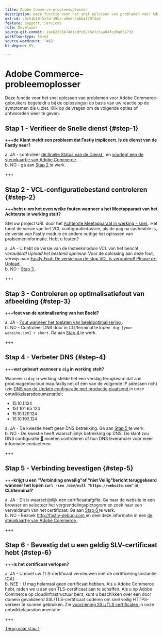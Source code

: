 ```yaml
---
title: Adobe Commerce-probleemoplosser
description: Deze functie voor het snel oplossen van problemen voor Adobe Commerce-gebruikers begeleidt u bij de oplossingen op basis van uw reactie op de symptomen die u ziet. Klik op de vragen om de volgende opties of antwoorden weer te geven.
exl-id: c5c51b89-5a7d-49ba-a0ee-7abbaf78fdad
feature: Support, Services
role: Developer
source-git-commit: 2aeb2355b74d1cdfc62b5e7c5aa04fcd0a654733
workflow-type: tm+mt
source-wordcount: '462'
ht-degree: 0%

---
```


# Adobe Commerce-probleemoplosser

Deze functie voor het snel oplossen van problemen voor Adobe Commerce-gebruikers begeleidt u bij de oplossingen op basis van uw reactie op de symptomen die u ziet. Klik op de vragen om de volgende opties of antwoorden weer te geven.

## Stap 1 - Verifieer de Snelle dienst {#step-1}

+++**de Klant meldt een probleem dat Fastly impliceert. Is de dienst van de Fastly neer?**

a. JA - controleer [ de Snelle Status van de Dienst ](https://status.fastly.com/), en [ voorlegt een de steunkaartje van Adobe Commerce ](/help/help-center-guide/help-center/magento-help-center-user-guide.md#submit-ticket).\
b. NO - ga aan [ Stap 2 ](#step-2) te werk.

+++

## Stap 2 - VCL-configuratiebestand controleren {#step-2}

+++**hebt u om het even welke fouten wanneer u het Meetapparaat van het Achterste in werking stelt?**

Stel uw project URL door het [ Achterste Meetapparaat in werking - snel ](https://magento-tester.global.ssl.fastly.net/magento-tester/). Het toont de versie van het VCL configuratiedossier, als de pagina cacheable is, de versie van Fastly module en andere nuttige het oplossen van problemeninformatie. Hebt u fouten?

a. JA - U hebt de versie van de Insteekmodule VCL van het bericht _verouderd! Upload het bestand opnieuw._ Voor de oplossing aan deze fout, verwijs naar [ Fastly Fout: De versie van de stop VCL is verouderd! Please re-Upload ](/help/troubleshooting/miscellaneous/fastly-error-plugin-vcl-version-is-outdated-please-re-upload.md).\
b. NO - [ Stap 3 ](#step-3).

+++

## Stap 3 - Controleren op optimalisatiefout van afbeelding {#step-3}

+++**fout van de optimalisering van het Beeld?**

a. JA - [ Fout wanneer het toelaten van beeldoptimalisering ](/help/troubleshooting/miscellaneous/error-enabling-image-optimization-in-magento-commerce.md).\
b. NO - Controleer DNS door in CLI/terminal te lopen: `dig [your website.com] + short`. Ga aan [ Stap 4 ](#step-4) te werk.

+++

## Stap 4 - Verbeter DNS {#step-4}

+++**wat gebeurt wanneer u `dig` in werking stelt?**

Wanneer u `dig` in werking stelde het een verslag terugkwam dat aan prod.magentocloud.map.fastly.net of één van de volgende IP adressen richt (zie [ DNS van de Update configuratie met productie plaatsend ](https://experienceleague.adobe.com/en/docs/commerce-cloud-service/user-guide/launch/checklist#update-dns-configuration-with-production-settings) in onze ontwikkelaarsdocumentatie):

* 15.10.1.124
* 151 101 65 124
* 15.10.129.124
* 15.10.193.124

a. JA - De kwestie heeft geen DNS betrekking. Ga aan [ Stap 5 ](#step-5) te werk.\
b. NO - De kwestie heeft waarschijnlijk betrekking op DNS. De klant zou DNS configuratie [&#128279;](https://experienceleague.adobe.com/en/docs/commerce-cloud-service/user-guide/launch/checklist#update-dns-configuration-with-production-settings) moeten controleren  of hun DNS leverancier voor meer informatie contacteren.

+++

## Stap 5 - Verbinding bevestigen {#step-5}

+++**krijgt u een &quot;Verbinding onveilig&quot;of &quot;niet Veilig&quot;bericht teruggekeerd wanneer het lopen `curl -svo /dev/null "https://website.com"` in CLI/terminal?**

a. JA - Dit is waarschijnlijk een certificaatafgifte. Ga naar de website in een browser en selecteer het vergrendelingspictogram en zoek naar een vervaldatum van het certificaat. Ga aan [ Stap 6 ](#step-6) te werk.\
b. NO - Bezoek [ http://fastly-debug.com ](https://www.fastly-debug.com/) en deel deze informatie in een [ de steunkaartje van Adobe Commerce ](/help/help-center-guide/help-center/magento-help-center-user-guide.md#submit-ticket).

+++

## Stap 6 - Bevestig dat u een geldig SLV-certificaat hebt {#step-6}

+++**is het certificaat verlopen?**

a. JA - U moet uw TLS-certificaat vernieuwen met de certificeringsinstantie (CA).\
b. NEE - U mag helemaal geen certificaat hebben. Als u Adobe Commerce hebt, raden we u aan een TLS-certificaat aan te schaffen. Als u op Adobe Commerce op cloudinfrastructuur bent, kunt u beschikken over een door domein gevalideerd SSL/TLS-certificaat coderen om snel veilig HTTPS-verkeer te kunnen gebruiken. Zie [ voorziening SSL/TLS certificaten ](https://experienceleague.adobe.com/en/docs/commerce-cloud-service/user-guide/cdn/setup-fastly/fastly-configuration#provision-ssltls-certificates) in onze ontwikkelaarsdocumentatie.

+++

[Terug naar stap 1](#step-1)
